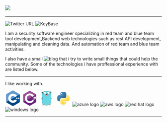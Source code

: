 ### <img src="https://64.media.tumblr.com/tumblr_m1mfj6gCO81qjj1zvo1_500.gifv" width="250px">
---
![Twitter URL](https://img.shields.io/twitter/url?label=Follow%20me%20on%20twitter%21&style=social&url=https%3A%2F%2Ftwitter.com%2Flatortuga71) ![KeyBase](https://img.shields.io/keybase/pgp/latortuga71?label=Keybase%20PGP&style=social)

I am a security software engineer specializing in red team and blue team tool development,Backend web technologies such as rest API development, manipulating and cleaning data. And automation of red team and blue team activities.


I also have a small ![blog](https://christopherja.rocks/posts/) that i try to write small things that could help the community. Some of the technologies i have proffessional experience with are listed below.


---
I like working with.

<img src="https://github.com/devicons/devicon/blob/master/icons/cplusplus/cplusplus-original.svg" alt="cpp logo" width="50" height="50"> <img src="https://github.com/devicons/devicon/blob/master/icons/csharp/csharp-original.svg" alt="csharp logo" width="50" height="50"> <img src="https://github.com/devicons/devicon/blob/master/icons/go/go-original.svg" alt="go logo" width="50" height="50"> <img src="https://github.com/devicons/devicon/blob/master/icons/python/python-original.svg" alt="python logo" width="50" height="50"> <img src="https://cdn.worldvectorlogo.com/logos/azure-1.svg" alt="azure logo" width="50" height="50"> <img src="https://cdn.worldvectorlogo.com/logos/aws-2.svg" alt="aws logo" width="50" height="50"> <img src="https://cdn.worldvectorlogo.com/logos/red-hat.svg" alt="red hat logo" width="50" height="50"> <img src="https://cdn.worldvectorlogo.com/logos/microsoft-windows-22.svg" alt="windows logo" width="50" height="50"> 

---


<!--
**latortuga71/latortuga71** is a ✨ _special_ ✨ repository because its `README.md` (this file) appears on your GitHub profile.

![Twitter URL](https://img.shields.io/twitter/url?label=Follow%20me&style=social&url=https%3A%2F%2Ftwitter.com%2Flatortuga71) 

Here are some ideas to get you started:

- 🔭 I’m currently working on ...
- 🌱 I’m currently learning ...
- 👯 I’m looking to collaborate on ...
- 🤔 I’m looking for help with ...
- 💬 Ask me about ...
- 📫 How to reach me: ...
- 😄 Pronouns: ...
- ⚡ Fun fact: ...
-->
